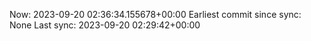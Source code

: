 Now: 2023-09-20 02:36:34.155678+00:00 Earliest commit since sync: None Last sync: 2023-09-20 02:29:42+00:00
